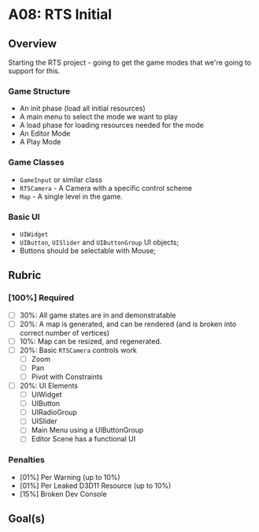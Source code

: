 A08: RTS Initial
======

## Overview
Starting the RTS project - going to get the game modes that we're 
going to support for this. 

### Game Structure
- An init phase (load all initial resources)
- A main menu to select the mode we want to play
- A load phase for loading resources needed for the mode
- An Editor Mode
- A Play Mode

### Game Classes
- `GameInput` or similar class
- `RTSCamera` - A Camera with a specific control scheme
- `Map` - A single level in the game. 

### Basic UI
- `UIWidget`
- `UIButton`, `UISlider` and `UIButtonGroup` UI objects;
- Buttons should be selectable with Mouse; 

## Rubric

### [100%] Required
- [ ] 30%: All game states are in and demonstratable
- [ ] 20%: A map is generated, and can be rendered (and is broken into correct number of vertices)
- [ ] 10%: Map can be resized, and regenerated.
- [ ] 20%: Basic `RTSCamera` controls work
    - [ ] Zoom
    - [ ] Pan
    - [ ] Pivot with Constraints
- [ ] 20%: UI Elements
  - [ ] UIWidget
  - [ ] UIButton
  - [ ] UIRadioGroup
  - [ ] UISlider
  - [ ] Main Menu using a UIButtonGroup
  - [ ] Editor Scene has a functional UI

### Penalties
- [01%] Per Warning (up to 10%)
- [01%] Per Leaked D3D11 Resource (up to 10%)
- [15%] Broken Dev Console


## Goal(s)
